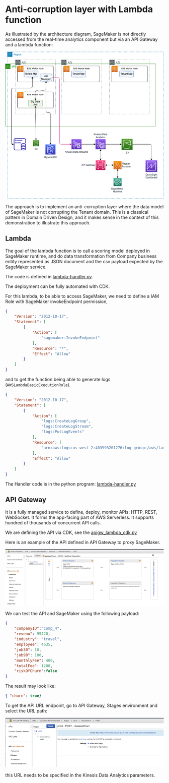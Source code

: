 # Anti-corruption layer with Lambda function

As illustrated by the architecture diagram, SageMaker is not directly accessed from the real-time analytics component but via an API Gateway and a lambda function:

![](./diagrams/solution-comp-view.drawio.png)

 The approach is to implement an anti-corruption layer where the data model of SageMaker is not corrupting the Tenant domain. This is a classical pattern in Domain Driven Design, and it makes sense in the context of this demonstration to illustrate this approach.

## Lambda

The goal of the lambda function is to call a scoring model deployed in SageMaker runtime, and do data transformation from Company business entity represented as JSON document and the csv payload expected by the SageMaker service.

The code is defined in [lambda-handler.py](https://github.com/jbcodeforce/big-data-tenant-analytics/blob/main/setup/saas-solution-cdk/lambda/lambda-handler.py).

The deployment can be fully automated with CDK.

For this lambda, to be able to access SageMaker, we need to define a IAM Role with SageMaker invokeEndpoint permission, 

```json
{
    "Version": "2012-10-17",
    "Statement": [
        {
            "Action": [
                "sagemaker:InvokeEndpoint"
            ],
            "Resource": "*",
            "Effect": "Allow"
        }
    ]
}
```

and to get the function being able to generate logs (`AWSLambdaBasicExecutionRole`).

```json
{
    "Version": "2012-10-17",
    "Statement": [
        {
            "Action": [
                "logs:CreateLogGroup",
                "logs:CreateLogStream",
                "logs:PutLogEvents"
            ],
            "Resource": [
                "arn:aws:logs:us-west-2:403993201276:log-group:/aws/lambda/mapper-SMInvokeEndpoint:*"
            ],
            "Effect": "Allow"
        }
    ]
}
```

The Handler code is in the python program: [lambda-handler.py](https://github.com/jbcodeforce/big-data-tenant-analytics/blob/main/setup/saas-solution-cdk/lambda/lambda-handler.py)

## API Gateway

It is a fully managed service to define, deploy, monitor APIs: HTTP, REST, WebSocket. It forms the app-facing part of AWS Serverless. It supports hundred of thousands of concurrent API calls.

We are defining the API via CDK, see the [apigw_lambda_cdk.py](https://github.com/jbcodeforce/big-data-tenant-analytics/tree/main/setup/saas-solution-cdk/apigw_lambda_cdk/apigw_lambda_cdk.py)

Here is an example of the API defined in API Gateway to proxy SageMaker.

![](./images/apigtw-churnapi.png)

We can test the API and SageMaker using the following payload:

```json
{ 
    "companyID":"comp_4",
    "revenu": 99420,
    "industry": "travel",
    "employee": 4635,
    "job30": 10,
    "job90": 100,
    "monthlyFee": 400,
    "totalFee": 1200,
    "riskOfChurn":false
}
```

The result may look like:

```json
{ "churn": true}
```

To get the API URL endpoint, go to API Gateway, Stages environment and select the URL path:

![](./images/apigtw-api-url.png)

this URL needs to be specified in the Kinesis Data Analytics parameters.
